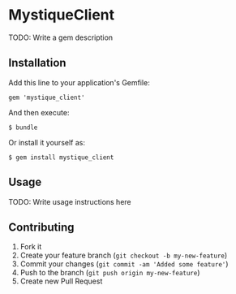 # MystiqueClient

TODO: Write a gem description

## Installation

Add this line to your application's Gemfile:

    gem 'mystique_client'

And then execute:

    $ bundle

Or install it yourself as:

    $ gem install mystique_client

## Usage

TODO: Write usage instructions here

## Contributing

1. Fork it
2. Create your feature branch (`git checkout -b my-new-feature`)
3. Commit your changes (`git commit -am 'Added some feature'`)
4. Push to the branch (`git push origin my-new-feature`)
5. Create new Pull Request

